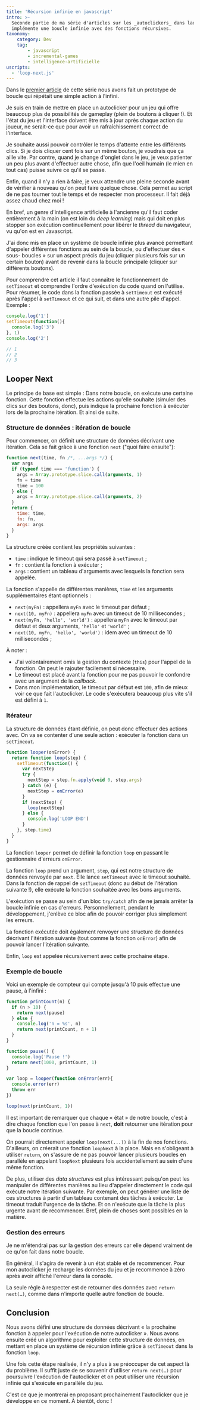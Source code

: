 ```yaml
---
title: 'Récursion infinie en javascript'
intro: >-
  Seconde partie de ma série d'articles sur les _autoclickers_ dans laquelle on
  implémente une boucle infinie avec des fonctions récursives.
taxonomy:
    category: Dev
    tag:
        - javascript
        - incremental-games
        - intelligence-artificielle
uscripts:
  - 'loop-next.js'
---
```



Dans le [premier article](../incremental-games-autoclicker) de
cette série nous avons fait un prototype de boucle qui répétait une simple
action à l'infini.

Je suis en train de mettre en place un autoclicker pour un jeu qui offre
beaucoup plus de possibilités de gameplay (plein de boutons à cliquer !). Et
l'état du jeu et l'interface doivent être mis à jour après chaque action du
joueur, ne serait-ce que pour avoir un rafraîchissement correct de l'interface.

Je souhaite aussi pouvoir contrôler le temps d'attente entre les différents
clics. Si je dois cliquer cent fois sur un même bouton, je voudrais que ça aille
vite. Par contre, quand je change d'onglet dans le jeu, je veux patienter un peu
plus avant d'effectuer autre chose, afin que l'oeil humain (le mien en tout cas)
puisse suivre ce qu'il se passe.

Enfin, quand il n'y a rien à faire, je veux attendre une pleine seconde avant de
vérifier à nouveau qu'on peut faire quelque chose. Cela permet au script de ne
pas tourner tout le temps et de respecter mon processeur. Il fait déjà assez
chaud chez moi !

En bref, un genre d'intelligence artificielle à l'ancienne qu'il faut coder
entièrement à la main (on est loin du _deep learning_) mais qui doit en plus
stopper son exécution continuellement pour libérer le _thread_ du navigateur, vu
qu'on est en Javascript.

J'ai donc mis en place un système de boucle infinie plus avancé permettant
d'appeler différentes fonctions au sein de la boucle, ou d'effectuer des « sous-
boucles » sur un aspect précis du jeu (cliquer plusieurs fois sur un certain
bouton) avant de revenir dans la boucle principale (cliquer sur différents
boutons).

Pour comprendre cet article il faut connaître le fonctionnement de `setTimeout`
et comprendre l'ordre d'exécution du code quand on l'utilise. Pour résumer, le
code dans la fonction passée à `setTimeout` est exécuté après l'appel à
`setTimeout` et ce qui suit, et dans une autre pile d'appel. Exemple :

```javascript
console.log('1')
setTimeout(function(){
  console.log('3')
}, 1)
console.log('2')

// 1
// 2
// 3
```

## Looper Next

Le principe de base est simple : Dans notre boucle, on exécute une certaine
fonction. Cette fonction effectue les actions qu'elle souhaite (simuler des
clics sur des boutons, donc), puis indique la prochaine fonction à exécuter lors
de la prochaine itération. Et ainsi de suite.

### Structure de données : itération de boucle

Pour commencer, on définit une structure de données décrivant une itération.
Cela se fait grâce à une fonction `next` ("quoi faire ensuite"):

```javascript
function next(time, fn /*, ...args */) {
  var args
  if (typeof time === 'function') {
    args = Array.prototype.slice.call(arguments, 1)
    fn = time
    time = 100
  } else {
    args = Array.prototype.slice.call(arguments, 2)
  }
  return {
    time: time,
    fn: fn,
    args: args
  }
}
```

La structure créée contient les propriétés suivantes :

* `time` : indique le timeout qui sera passé à `setTimeout` ;
* `fn` : contient la fonction à exécuter ;
* `args` : contient un tableau d'arguments avec lesquels la fonction sera appelée.

La fonction s'appelle de différentes manières, `time` et les arguments
supplémentaires  étant optionnels :

* `next(myFn)` : appellera `myFn` avec le timeout par défaut ;
* `next(10, myFn)` : appellera `myFn` avec un timeout de 10 millisecondes ;
* `next(myFn, 'hello', 'world')` : appellera `myFn` avec le timeout par défaut et deux arguments, `'hello'` et `'world'` ;
* `next(10, myFn, 'hello', 'world')` : idem avec un timeout de 10 millisecondes ;

À noter :

* J'ai volontairement omis la gestion du contexte (`this`) pour l'appel de la
  fonction. On peut le rajouter facilement si nécessaire.
* Le timeout est placé avant la fonction pour ne pas pouvoir le confondre avec
  un argument de la _callback_.
* Dans mon implémentation, le timeout par défaut est `100`, afin de mieux voir
  ce que fait l'autoclicker. Le code s'exécutera beaucoup plus vite s'il est
  défini à `1`.


### Itérateur

La structure de données étant définie, on peut donc effectuer des actions avec.
On va se contenter d'une seule action : exécuter la fonction dans un
`setTimeout`.

```javascript
function looper(onError) {
  return function loop(step) {
    setTimeout(function() {
      var nextStep
      try {
        nextStep = step.fn.apply(void 0, step.args)
      } catch (e) {
        nextStep = onError(e)
      }
      if (nextStep) {
        loop(nextStep)
      } else {
        console.log('LOOP END')
      }
    }, step.time)
  }
}
```

La fonction `looper` permet de définir la fonction `loop` en passant le
gestionnaire d'erreurs `onError`.

La fonction `loop` prend un argument, `step`, qui est notre structure de données
renvoyée par `next`. Elle lance `setTimeout` avec le timeout souhaité. Dans la
fonction de rappel de `setTimeout` (donc au début de l'itération suivante !),
elle exécute la fonction souhaitée avec les bons arguments.

L'exécution se passe au sein d'un bloc `try/catch` afin de ne jamais arrêter la
boucle infinie en cas d'erreurs. Personnellement, pendant le développement,
j'enlève ce bloc afin de pouvoir corriger plus simplement les erreurs.

La fonction exécutée doit également renvoyer une structure de données décrivant
l'itération suivante (tout comme la fonction `onError`) afin de pouvoir lancer
l'itération suivante.

Enfin, `loop` est appelée récursivement avec cette prochaine étape.

### Exemple de boucle

Voici un exemple de compteur qui compte jusqu'à 10 puis effectue une pause, à
l'infini :

```javascript
function printCount(n) {
  if (n > 10) {
    return next(pause)
  } else {
    console.log('n = %s', n)
    return next(printCount, n + 1)
  }
}

function pause() {
  console.log('Pause !')
  return next(1000, printCount, 1)
}

var loop = looper(function onError(err){
  console.error(err)
  throw err
})

loop(next(printCount, 1))
```

Il est important de remarquer que chaque « état » de notre boucle, c'est à dire
chaque fonction que l'on passe à `next`, **doit** retourner une itération pour
que la boucle continue.

On pourrait directement appeler `loop(next(...))` à la fin de nos fonctions.
D'ailleurs, on créerait une fonction `loopNext` à la place. Mais en
s'obligeant à utiliser `return`, on s'assure de ne pas pouvoir lancer plusieurs
boucles en parallèle en appelant `loopNext` plusieurs fois accidentellement au
sein d'une même fonction.

De plus, utiliser des _data structures_ est plus intéressant puisqu'on peut les
manipuler de différentes manières au lieu d'appeler directement le code qui
exécute notre itération suivante. Par exemple, on peut générer une liste de ces
structures à partir d'un tableau contenant des tâches à exécuter. Le timeout
traduit l'urgence de la tâche. Et on n'exécute que la tâche la plus urgente
avant de recommencer. Bref, plein de choses sont possibles en la matière.

### Gestion des erreurs

Je ne m'étendrai pas sur la gestion des erreurs car elle dépend vraiment de ce
qu'on fait dans notre boucle.

En général, il s'agira de revenir à un état stable et de recommencer. Pour mon
autoclicker je recharge les données du jeu et je recommence à zéro après avoir
affiché l'erreur dans la console.

La seule règle à respecter est de retourner des données avec `return next(…)`,
comme dans n'importe quelle autre fonction de boucle.

## Conclusion

Nous avons défini une structure de données décrivant « la prochaine fonction à
appeler pour l'exécution de notre autoclicker ». Nous avons ensuite créé un
algorithme pour exploiter cette structure de données, en mettant en place un
système de récursion infinie grâce à `setTimeout` dans la fonction `loop`.

Une fois cette étape réalisée, il n'y a plus à se préoccuper de cet aspect là du
problème. Il suffit juste de se souvenir d'utiliser `return next(…)` pour
poursuivre l'exécution de l'autoclicker et on peut utiliser une récursion
infinie qui s'exécute en parallèle du jeu.

C'est ce que je montrerai en proposant prochainement l'autoclicker que je
développe en ce moment. À bientôt, donc !


